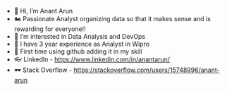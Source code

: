 - 👋 Hi, I’m Anant Arun
- 🏍 Passionate Analyst organizing data so that it makes sense and is rewarding for everyone!!
- 👀 I’m interested in Data Analysis and DevOps
- 🏥 I have 3 year experience as Analyst in Wipro
- 😬 First time using github adding it in my skill
- 👓 LinkedIn - https://www.linkedin.com/in/anantarun/
- 🕶 Stack Overflow - https://stackoverflow.com/users/15748996/anant-arun

<!---
RawRapter/RawRapter is a ✨ special ✨ repository because its `README.md` (this file) appears on your GitHub profile.
You can click the Preview link to take a look at your changes.
--->

